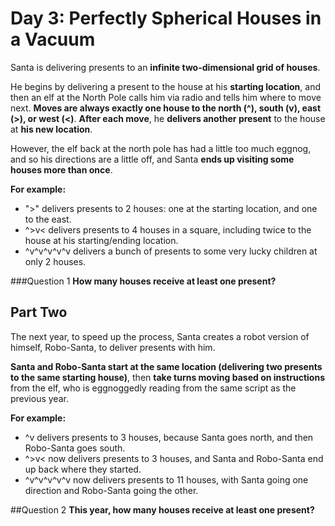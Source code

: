 # Day 3: Perfectly Spherical Houses in a Vacuum

Santa is delivering presents to an **infinite two-dimensional grid of houses**.

He begins by delivering a present to the house at his **starting location**, and then an elf at the North Pole calls him via radio and tells him where to move next. **Moves are always exactly one house to the north (^), south (v), east (>), or west (<)**. **After each move**, he **delivers another present** to the house at **his new location**.

However, the elf back at the north pole has had a little too much eggnog, and so his directions are a little off, and Santa **ends up visiting some houses more than once**.

**For example:**

* ">" delivers presents to 2 houses: one at the starting location, and one to the east.
* ^>v< delivers presents to 4 houses in a square, including twice to the house at his starting/ending location.
* ^v^v^v^v^v delivers a bunch of presents to some very lucky children at only 2 houses.
  
###Question 1
**How many houses receive at least one present?**

## Part Two

The next year, to speed up the process, Santa creates a robot version of himself, Robo-Santa, to deliver presents with him.

**Santa and Robo-Santa start at the same location (delivering two presents to the same starting house)**, then **take turns moving based on instructions** from the elf, who is eggnoggedly reading from the same script as the previous year.

**For example:**

* ^v delivers presents to 3 houses, because Santa goes north, and then Robo-Santa goes south.
* ^>v< now delivers presents to 3 houses, and Santa and Robo-Santa end up back where they started.
* ^v^v^v^v^v now delivers presents to 11 houses, with Santa going one direction and Robo-Santa going the other.

##Question 2
**This year, how many houses receive at least one present?**